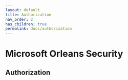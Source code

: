 ```yaml
---
layout: default
title: Authorization
nav_order: 2
has_children: true
permalink: docs/authorization
---
```


# Microsoft Orleans Security

## Authorization